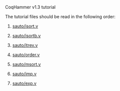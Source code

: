 CoqHammer v1.3 tutorial

The tutorial files should be read in the following order:

1. [sauto/isort.v](sauto/isort.v)

2. [sauto/isortb.v](sauto/isortb.v)

3. [sauto/itrev.v](sauto/itrev.v)

4. [sauto/order.v](sauto/order.v)

5. [sauto/msort.v](sauto/msort.v)

6. [sauto/imp.v](sauto/imp.v)

7. [sauto/exp.v](sauto/exp.v)
